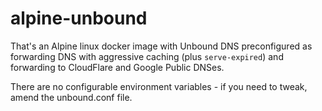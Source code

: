 # alpine-unbound
That's an Alpine linux docker image with Unbound DNS preconfigured as forwarding DNS with aggressive caching (plus `serve-expired`) and forwarding to CloudFlare and Google Public DNSes.

There are no configurable environment variables - if you need to tweak, amend the unbound.conf file.
